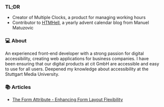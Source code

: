 ### TL;DR
- Creator of Multiple Clocks, a product for managing working hours
- Contributor to [HTMHell](https://www.htmhell.dev/), a yearly advent calendar blog from Manuel Matuzovic

### :computer: About
An experienced front-end developer with a strong passion for digital accessibility, creating web applications for business companies. I have been ensuring that our digital products at cit GmbH are accessible and easy to use for all users. Deepened my knowledge about accessibility at the Stuttgart Media University.

### :books: Articles
- [The Form Attribute - Enhancing Form Layout Flexibility](https://www.htmhell.dev/adventcalendar/2023/3/)
